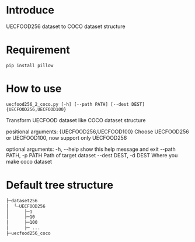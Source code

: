 # Introduce
 UECFOOD256 dataset to COCO dataset structure

# Requirement
```
pip install pillow
```

# How to use
```
uecfood256_2_coco.py [-h] [--path PATH] [--dest DEST] {UECFOOD256,UECFOOD100}
```

Transform UECFOOD dataset like COCO dataset structure

positional arguments:
  {UECFOOD256,UECFOOD100}
                        Choose UECFOOD256 or UECFOOD100, now support only UECFOOD256

optional arguments:
  -h, --help            show this help message and exit
  --path PATH, -p PATH  Path of target dataset
  --dest DEST, -d DEST  Where you make coco dataset

# Default tree structure 
```bash
├─dataset256
│  └─UECFOOD256
│      ├─1
│      ├─10
│      ├─100
│      ├─ ...
├─uecfood256_coco
```
